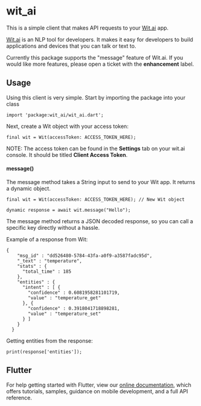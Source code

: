 # wit_ai

This is a simple client that makes API requests to your [Wit.ai](https://wit.ai/) app.

[Wit.ai](https://wit.ai/) is an NLP tool for developers. It makes it easy for developers to build applications and devices that you can talk or text to.

Currently this package supports the "message" feature of Wit.ai.
If you would like more features, please open a ticket with the **enhancement** label.

## Usage

Using this client is very simple. Start by importing the package into your class

```
import 'package:wit_ai/wit_ai.dart';
```

Next, create a Wit object with your access token:

```
final wit = Wit(accessToken: ACCESS_TOKEN_HERE);
```
NOTE: The access token can be found in the **Settings** tab on your wit.ai console.
It should be titled **Client Access Token**.

#### message()

The message method takes a String input to send to your Wit app. It returns a dynamic object.

```
final wit = Wit(accessToken: ACCESS_TOKEN_HERE); // New Wit object

dynamic response = await wit.message("Hello");
```
The message method returns a JSON decoded response, so you can call a specific key directly without a hassle.

Example of a response from Wit:

```
{
    "msg_id" : "dd526480-5784-43fa-a0f9-a3587fadc95d",
    "_text" : "temperature",
    "stats" : {
      "total_time" : 185
    },
    "entities" : {
      "intent" : [ {
        "confidence" : 0.6081958281101719,
        "value" : "temperature_get"
      }, {
        "confidence" : 0.3918041718898281,
        "value" : "temperature_set"
      } ]
    }
  }
```

Getting entities from the response:

```
print(response['entities']);
```

## Flutter

For help getting started with Flutter, view our 
[online documentation](https://flutter.dev/docs), which offers tutorials, 
samples, guidance on mobile development, and a full API reference.
